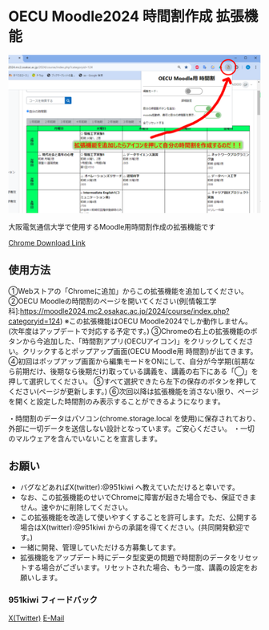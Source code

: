 # OECU Moodle2024 時間割作成 拡張機能

<picture>
  <img alt="Shows an illustrated sun in light mode and a moon with stars in dark mode." src="時間割/aaaa.png">
</picture>

大阪電気通信大学で使用するMoodle用時間割作成の拡張機能です

[Chrome Download Link](https://chromewebstore.google.com/detail/oecumoodle%E8%87%AA%E5%88%86%E3%81%AE%E6%99%82%E9%96%93%E5%89%B2/gbibpggeehiiebolalbjmdfhoceaiaid?authuser=0&hl=ja)

## 使用方法
①Webストアの「Chromeに追加」からこの拡張機能を追加してください。
②OECU Moodleの時間割のページを開いてください(例[情報工学科]:https://moodle2024.mc2.osakac.ac.jp/2024/course/index.php?categoryid=124)
※この拡張機能はOECU Moodle2024でしか動作しません。(次年度はアップデートで対応する予定です。)
③Chromeの右上の拡張機能のボタンから今追加した、「時間割アプリ(OECUアイコン)」をクリックしてください。クリックするとポップアップ画面(OECU Moodle用 時間割)が出てきます。
④初回はポップアップ画面から編集モードをONにして、自分が今学期(前期なら前期だけ、後期なら後期だけ)取っている講義を、講義の右下にある「◯」を押して選択してください。
⑤すべて選択できたら左下の保存のボタンを押してください(ページが更新します。)
⑥次回以降は拡張機能を消さない限り、ページを開くと設定した時間割のみ表示することができるようになります。

・時間割のデータはパソコン(chrome.storage.local を使用)に保存されており、外部に一切データを送信しない設計となっています。ご安心ください。
・一切のマルウェアを含んでいないことを宣言します。

## お願い
- バグなどあればX(twitter):@951kiwi へ教えていただけると幸いです。
- なお、この拡張機能のせいでChromeに障害が起きた場合でも、保証できません。速やかに削除してください。
- この拡張機能を改造して使いやすくすることを許可します。ただ、公開する場合はX(twitter):@951kiwi からの承諾を得てください。(共同開発歓迎です。)
- 一緒に開発、管理していただける方募集してます。
- 拡張機能をアップデート時にデータ型変更の問題で時間割のデータをリセットする場合がございます。リセットされた場合、もう一度、講義の設定をお願いします。


### 951kiwi フィードバック

[X(Twitter)](https://chromewebstore.google.com/detail/oecumoodle%E8%87%AA%E5%88%86%E3%81%AE%E6%99%82%E9%96%93%E5%89%B2/gbibpggeehiiebolalbjmdfhoceaiaid?authuser=0&hl=ja)
[E-Mail](951kiwi@gmail.com)
